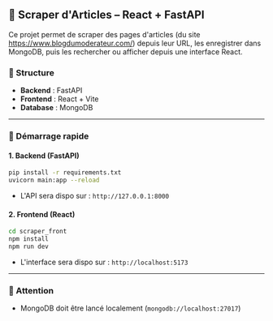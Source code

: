 ## 📰 Scraper d'Articles – React + FastAPI

Ce projet permet de scraper des pages d'articles (du site https://www.blogdumoderateur.com/) depuis leur URL, les enregistrer dans MongoDB, puis les rechercher ou afficher depuis une interface React.

### 📁 Structure

* **Backend** : FastAPI
* **Frontend** : React + Vite
* **Database** : MongoDB

---

### 🚀 Démarrage rapide

#### 1. Backend (FastAPI)

```bash
pip install -r requirements.txt
uvicorn main:app --reload
```

* L'API sera dispo sur : `http://127.0.0.1:8000`

#### 2. Frontend (React)

```bash
cd scraper_front
npm install
npm run dev
```

* L'interface sera dispo sur : `http://localhost:5173`

---

### 📝 Attention

* MongoDB doit être lancé localement (`mongodb://localhost:27017`)